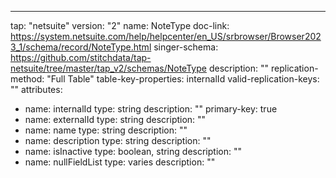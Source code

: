 ---
tap: "netsuite"
version: "2"
name: NoteType
doc-link: https://system.netsuite.com/help/helpcenter/en_US/srbrowser/Browser2023_1/schema/record/NoteType.html
singer-schema: https://github.com/stitchdata/tap-netsuite/tree/master/tap_v2/schemas/NoteType
description: ""
replication-method: "Full Table"
table-key-properties: internalId
valid-replication-keys: ""
attributes:
- name: internalId
  type: string
  description: ""
  primary-key: true
- name: externalId
  type: string
  description: ""
- name: name
  type: string
  description: ""
- name: description
  type: string
  description: ""
- name: isInactive
  type: boolean, string
  description: ""
- name: nullFieldList
  type: varies
  description: ""
